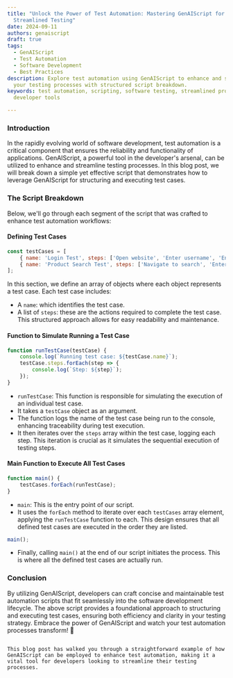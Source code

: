 ```yaml
---
title: "Unlock the Power of Test Automation: Mastering GenAIScript for
  Streamlined Testing"
date: 2024-09-11
authors: genaiscript
draft: true
tags:
  - GenAIScript
  - Test Automation
  - Software Development
  - Best Practices
description: Explore test automation using GenAIScript to enhance and streamline
  your testing processes with structured script breakdown.
keywords: test automation, scripting, software testing, streamlined process,
  developer tools

---
```


### Introduction

In the rapidly evolving world of software development, test automation is a critical component that ensures the reliability and functionality of applications. GenAIScript, a powerful tool in the developer's arsenal, can be utilized to enhance and streamline testing processes. In this blog post, we will break down a simple yet effective script that demonstrates how to leverage GenAIScript for structuring and executing test cases.

### The Script Breakdown

Below, we'll go through each segment of the script that was crafted to enhance test automation workflows:

#### Defining Test Cases

```javascript
const testCases = [
    { name: 'Login Test', steps: ['Open website', 'Enter username', 'Enter password', 'Click login', 'Verify login'] },
    { name: 'Product Search Test', steps: ['Navigate to search', 'Enter product name', 'Submit search', 'Verify results'] }
];
```

In this section, we define an array of objects where each object represents a test case. Each test case includes:
- A `name`: which identifies the test case.
- A list of `steps`: these are the actions required to complete the test case. This structured approach allows for easy readability and maintenance.

#### Function to Simulate Running a Test Case

```javascript
function runTestCase(testCase) {
    console.log(`Running test case: ${testCase.name}`);
    testCase.steps.forEach(step => {
        console.log(`Step: ${step}`);
    });
}
```

- `runTestCase`: This function is responsible for simulating the execution of an individual test case.
- It takes a `testCase` object as an argument.
- The function logs the name of the test case being run to the console, enhancing traceability during test execution.
- It then iterates over the `steps` array within the test case, logging each step. This iteration is crucial as it simulates the sequential execution of testing steps.

#### Main Function to Execute All Test Cases

```javascript
function main() {
    testCases.forEach(runTestCase);
}
```

- `main`: This is the entry point of our script.
- It uses the `forEach` method to iterate over each `testCases` array element, applying the `runTestCase` function to each. This design ensures that all defined test cases are executed in the order they are listed.

```javascript
main();
```

- Finally, calling `main()` at the end of our script initiates the process. This is where all the defined test cases are actually run.

### Conclusion

By utilizing GenAIScript, developers can craft concise and maintainable test automation scripts that fit seamlessly into the software development lifecycle. The above script provides a foundational approach to structuring and executing test cases, ensuring both efficiency and clarity in your testing strategy. Embrace the power of GenAIScript and watch your test automation processes transform! 🚀

```

This blog post has walked you through a straightforward example of how GenAIScript can be employed to enhance test automation, making it a vital tool for developers looking to streamline their testing processes.